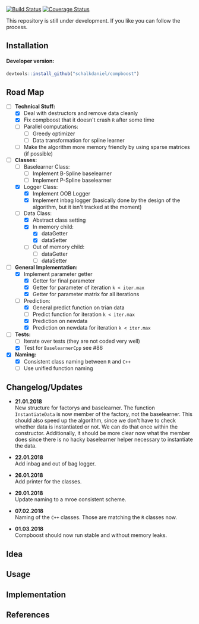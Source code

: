 [![Build Status](https://travis-ci.org/schalkdaniel/compboost.svg?branch=master)](https://travis-ci.org/schalkdaniel/compboost)
[![Coverage Status](https://coveralls.io/repos/github/schalkdaniel/compboost/badge.svg?branch=master)](https://coveralls.io/github/schalkdaniel/compboost?branch=master)

This repository is still under development. If you like you can follow the process.

## Installation

#### Developer version:
```r
devtools::install_github("schalkdaniel/compboost")
```

## Road Map

- [ ] **Technical Stuff:**
    - [x] Deal with destructors and remove data cleanly
    - [x] Fix compboost that it doesn't crash `R` after some time
    - [ ] Parallel computations:
        - [ ] Greedy optimizer
        - [ ] Data transformation for spline learner
    - [ ] Make the algorithm more memory friendly by using sparse matrices (if possible)
    
- [ ] **Classes:**    
    - [ ] Baselearner Class:
        - [ ] Implement B-Spline baselearner
        - [ ] Implement P-Spline baselearner
    
    - [x] Logger Class:
        - [x] Implement OOB Logger
        - [x] Implement inbag logger (basically done by the design of the algorithm, but it isn't tracked at the moment)
    
    - [ ] Data Class:
        - [x] Abstract class setting
        - [x] In memory child:
            - [x] dataGetter
            - [x] dataSetter
        - [ ] Out of memory child:
            - [ ] dataGetter
            - [ ] dataSetter
    
- [ ] **General Implementation:**
    - [x] Implement parameter getter
        - [x] Getter for final parameter
        - [x] Getter for parameter of iteration `k < iter.max`
        - [x] Getter for parameter matrix for all iterations
    - [ ] Prediction:
        - [x] General predict function on trian data
        - [ ] Predict function for iteration `k < iter.max`
        - [x] Prediction on newdata
        - [x] Prediction on newdata for iteration `k < iter.max`
        
- [ ] **Tests:**
    - [ ] Iterate over tests (they are not coded very well)
    - [x] Test for `BaselearnerCpp` see #86
    
- [x] **Naming:**
    - [x] Consistent class naming between `R` and `C++`
    - [ ] Use unified function naming

## Changelog/Updates

- **21.01.2018** \
  New structure for factorys and baselearner. The function
  `InstantiateData` is now member of the factory, not the baselearner. This 
  should also speed up the algorithm, since we don't have to check whether data
  is instantiated or not. We can do that once within the constructor. 
  Additionally, it should be more clear now what the member does since there is
  no hacky baselearner helper necessary to instantiate the data.
  
- **22.01.2018** \
  Add inbag and out of bag logger.
  
- **26.01.2018** \
  Add printer for the classes.
  
- **29.01.2018** \
  Update naming to a mroe consistent scheme.
  
- **07.02.2018** \
  Naming of the `C++` classes. Those are matching the `R` classes now.
  
- **01.03.2018** \
  Compboost should now run stable and without memory leaks.

## Idea

## Usage

## Implementation

## References
